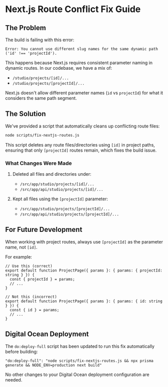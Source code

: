 # Next.js Route Conflict Fix Guide

## The Problem

The build is failing with this error:

```
Error: You cannot use different slug names for the same dynamic path ('id' !== 'projectId').
```

This happens because Next.js requires consistent parameter naming in dynamic routes. In our codebase, we have a mix of:
- `/studio/projects/[id]/...`
- `/studio/projects/[projectId]/...`

Next.js doesn't allow different parameter names (`id` vs `projectId`) for what it considers the same path segment.

## The Solution

We've provided a script that automatically cleans up conflicting route files:

```bash
node scripts/fix-nextjs-routes.js
```

This script deletes any route files/directories using `[id]` in project paths, ensuring that only `[projectId]` routes remain, which fixes the build issue.

### What Changes Were Made

1. Deleted all files and directories under:
   - `/src/app/studio/projects/[id]/...`
   - `/src/app/api/studio/projects/[id]/...` 

2. Kept all files using the `[projectId]` parameter:
   - `/src/app/studio/projects/[projectId]/...`
   - `/src/app/api/studio/projects/[projectId]/...`

## For Future Development

When working with project routes, always use `[projectId]` as the parameter name, not `[id]`.

For example:
```tsx
// Use this (correct)
export default function ProjectPage({ params }: { params: { projectId: string } }) {
  const { projectId } = params;
  // ...
}

// Not this (incorrect)
export default function ProjectPage({ params }: { params: { id: string } }) {
  const { id } = params;
  // ...
}
```

## Digital Ocean Deployment

The `do:deploy-full` script has been updated to run this fix automatically before building:

```
"do:deploy-full": "node scripts/fix-nextjs-routes.js && npx prisma generate && NODE_ENV=production next build"
```

No other changes to your Digital Ocean deployment configuration are needed.